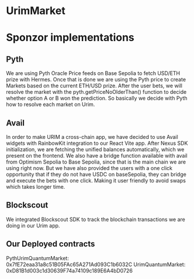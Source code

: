 # UrimMarket

# Sponzor implementations

## Pyth

We are using Pyth Oracle Price feeds on Base Sepolia to fetch USD/ETH prize with Hermes. Once that is done we are using the Pyth price to create Markets based on the current ETH/USD prize. After the user bets, we will resolve the market with the pyth.getPriceNoOlderThan() function to decide whether option A or B won the prediction. So basically we decide with Pyth how to resolve each market on Urim.

## Avail

In order to make URIM a cross-chain app, we have decided to use Avail widgets with RainbowKit integration to our React Vite app. After Nexus SDK initialization, we are fetching the unified balances automatically, which we present on the frontend. We also have a bridge function available with avail from Optimism Sepolia to Base Sepolia, since that is the main chain we are using right now. But we have also provided the users with a one click opportunity that if they do not have USDC on baseSepolia, they can bridge and execute the bets with one click. Making it user friendly to avoid swaps which takes longer time.

## Blockscout

We integrated Blockscout SDK to track the blockchain transactions we are doing in our Urim app. 

## Our Deployed contracts

PythUrimQuantumMarket: 0x7fE72eaa31a8c51B05FAc65A271Ad093C1b6032C
UrimQuantumMarket: 0xD81B1d003c1d30639F74a74109c189E6A4bD0726

